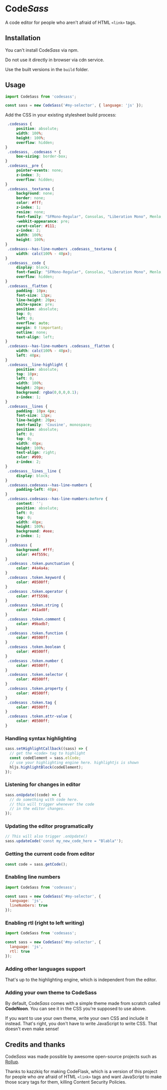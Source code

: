 # Code*Sass*

A code editor for people who aren't afraid of HTML `<link>` tags.

## Installation

You can't install Code*Sass* via npm.

Do not use it directly in browser via cdn service.

Use the built versions in the `build` folder.

## Usage

```js
import CodeSass from 'codesass';

const sass = new CodeSass('#my-selector', { language: 'js' });
```

Add the CSS in your existing stylesheet build process:

```css
 .codesass {
     position: absolute;
     width: 100%;
     height: 100%;
     overflow: hidden;
}
 .codesass, .codesass * {
     box-sizing: border-box;
}
 .codesass__pre {
     pointer-events: none;
     z-index: 3;
     overflow: hidden;
}
 .codesass__textarea {
     background: none;
     border: none;
     color: #fff;
     z-index: 1;
     resize: none;
     font-family: "SFMono-Regular", Consolas, "Liberation Mono", Menlo, Courier, monospace;
     -webkit-appearance: pre;
     caret-color: #111;
     z-index: 2;
     width: 100%;
     height: 100%;
}
 .codesass--has-line-numbers .codesass__textarea {
     width: calc(100% - 40px);
}
 .codesass__code {
     display: block;
     font-family: "SFMono-Regular", Consolas, "Liberation Mono", Menlo, Courier, monospace;
     overflow: hidden;
}
 .codesass__flatten {
     padding: 10px;
     font-size: 13px;
     line-height: 20px;
     white-space: pre;
     position: absolute;
     top: 0;
     left: 0;
     overflow: auto;
     margin: 0 !important;
     outline: none;
     text-align: left;
}
 .codesass--has-line-numbers .codesass__flatten {
     width: calc(100% - 40px);
     left: 40px;
}
 .codesass__line-highlight {
     position: absolute;
     top: 10px;
     left: 0;
     width: 100%;
     height: 20px;
     background: rgba(0,0,0,0.1);
     z-index: 1;
}
 .codesass__lines {
     padding: 10px 4px;
     font-size: 12px;
     line-height: 20px;
     font-family: 'Cousine', monospace;
     position: absolute;
     left: 0;
     top: 0;
     width: 40px;
     height: 100%;
     text-align: right;
     color: #999;
     z-index: 2;
}
 .codesass__lines__line {
     display: block;
}
 .codesass.codesass--has-line-numbers {
     padding-left: 40px;
}
 .codesass.codesass--has-line-numbers:before {
     content: '';
     position: absolute;
     left: 0;
     top: 0;
     width: 40px;
     height: 100%;
     background: #eee;
     z-index: 1;
}
 .codesass {
     background: #fff;
     color: #4f559c;
}
 .codesass .token.punctuation {
     color: #4a4a4a;
}
 .codesass .token.keyword {
     color: #8500ff;
}
 .codesass .token.operator {
     color: #ff5598;
}
 .codesass .token.string {
     color: #41ad8f;
}
 .codesass .token.comment {
     color: #9badb7;
}
 .codesass .token.function {
     color: #8500ff;
}
 .codesass .token.boolean {
     color: #8500ff;
}
 .codesass .token.number {
     color: #8500ff;
}
 .codesass .token.selector {
     color: #8500ff;
}
 .codesass .token.property {
     color: #8500ff;
}
 .codesass .token.tag {
     color: #8500ff;
}
 .codesass .token.attr-value {
     color: #8500ff;
}
```

### Handling syntax highlighting

```js
sass.setHighlightCallback((sass) => {
  // get the <code> tag to highlight
  const codeElement = sass.elCode;
  // use your highlighting engine here. highlightjs is shown
  hljs.highlightBlock(codeElement);
});
```

### Listening for changes in editor

```js
sass.onUpdate((code) => {
  // do something with code here.
  // this will trigger whenever the code
  // in the editor changes.
});
```

### Updating the editor programatically

```js
// This will also trigger .onUpdate()
sass.updateCode('const my_new_code_here = "Blabla"');
```

### Getting the current code from editor

```js
const code = sass.getCode();
```

### Enabling line numbers

```js
import CodeSass from 'codesass';

const sass = new CodeSass('#my-selector', {
  language: 'js',
  lineNumbers: true
});
```

### Enabling rtl (right to left writing)

```js
import CodeSass from 'codesass';

const sass = new CodeSass('#my-selector', {
  language: 'js',
  rtl: true
});
```

### Adding other languages support

That's up to the highlighting engine, which is independent from the editor.

### Adding your own theme to CodeSass

By default, Code*Sass* comes with a simple theme made from scratch called **CodeNoon**. You can see
it in the CSS you're supposed to use above.

If you want to use your own theme, write your own CSS and include it instead. That's right, you
don't have to write JavaScript to write CSS. That doesn't even make sense!

## Credits and thanks

Code*Sass* was made possible by awesome open-source projects such as [Rollup](https://github.com/rollup/rollup).

Thanks to kazzkiq for making CodeFlask, which is a version of this project for people who *are*
afraid of HTML `<link>` tags and want JavaScript to make those scary tags for them, killing Content Security
Policies.

